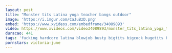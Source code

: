 ```yaml
---
layout: post
title: "Monster tits Latina yoga teacher bangs outdoor"
image: 'https://i.imgur.com/CaJuBzD.png'
embed: 'https://www.xvideos.com/embedframe/34089893'
video: https://www.xvideos.com/video34089893/monster_tits_latina_yoga_teacher_bangs_outdoor
duracao: 441
tags: 'fucking hardcore latina blowjob busty bigtits bigcock hugetits beautiful public spanish brazilian latinas mexican latino portuguese'
pornstars: victoria-june
---
```

